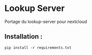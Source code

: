 # Lookup Server

Portage du lookup-server pour nextcloud

## Installation :
```pip install -r requirements.txt```